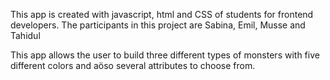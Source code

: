 This app is created with javascript, html and CSS of students for frontend developers.
The participants in this project are Sabina, Emil, Musse and Tahidul

This app allows the user to build three different types of monsters with five different colors and aöso several attributes to choose from.

